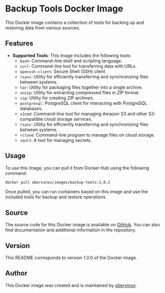 # Backup Tools Docker Image

This Docker image contains a collection of tools for backing up and restoring data from various sources.

## Features

- **Supported Tools**: This image includes the following tools:
  - `bash`: Command-line shell and scripting language.
  - `curl`: Command-line tool for transferring data with URLs.
  - `openssh-client`: Secure Shell (SSH) client.
  - `rsync`: Utility for efficiently transferring and synchronizing files between systems.
  - `tar`: Utility for packaging files together into a single archive.
  - `unzip`: Utility for extracting compressed files in ZIP format.
  - `zip`: Utility for creating ZIP archives.
  - `postgresql`: PostgreSQL client for interacting with PostgreSQL databases.
  - `s3cmd`: Command-line tool for managing Amazon S3 and other S3-compatible cloud storage services.
  - `rsync`: Utility for efficiently transferring and synchronizing files between systems.
  - `rclone`: Command-line program to manage files on cloud storage.
  - `vault`: A tool for managing secrets.

## Usage

To use this image, you can pull it from Docker Hub using the following command:

```bash
docker pull obervinov/images/backup-tools:1.0.2
```

Once pulled, you can run containers based on this image and use the included tools for backup and restore operations.

## Source

The source code for this Docker image is available on [GitHub](https://github.com/obervinov/images/docker/backup-tools). You can also find documentation and additional information in the repository.

## Version

This README corresponds to version 1.0.0 of the Docker image.

## Author

This Docker image was created and is maintained by [obervinov](https://github.com/obervinov).
